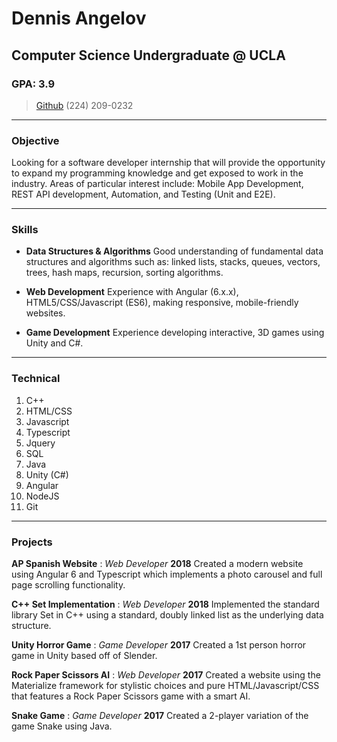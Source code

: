 # Dennis Angelov
## Computer Science Undergraduate @ UCLA
### GPA: 3.9

> [Github](https://github.com/denang1)
> (224) 209-0232

---

### Objective

Looking for a software developer internship that will provide the opportunity to expand my programming knowledge and get exposed to work in the industry. Areas of particular interest include: Mobile App Development, REST API development, Automation, and Testing (Unit and E2E).

---

### Skills

* **Data Structures & Algorithms**
  Good understanding of fundamental data structures and algorithms such as: linked lists, stacks, queues, vectors, trees, hash maps, recursion, sorting algorithms.

* **Web Development**
  Experience with Angular (6.x.x), HTML5/CSS/Javascript (ES6), making responsive, mobile-friendly websites.

* **Game Development**
  Experience developing interactive, 3D games using Unity and C#.

---

### Technical

1. C++
2. HTML/CSS
3. Javascript
4. Typescript
5. Jquery
6. SQL
7. Java
8. Unity (C#)
9. Angular
10. NodeJS
11. Git

---

### Projects

**AP Spanish Website** : *Web Developer* __2018__
  Created a modern website using Angular 6 and Typescript which implements a photo carousel and full page scrolling functionality.

**C++ Set Implementation** : *Web Developer* __2018__
  Implemented the standard library Set in C++ using a standard, doubly linked list as the underlying data structure.

**Unity Horror Game** : *Game Developer* __2017__
  Created a 1st person horror game in Unity based off of Slender. 

**Rock Paper Scissors AI** : *Web Developer* __2017__
  Created a website using the Materialize framework for stylistic choices and pure HTML/Javascript/CSS that features a Rock Paper Scissors game with a smart AI.

**Snake Game** : *Game Developer* __2017__
  Created a 2-player variation of the game Snake using Java.